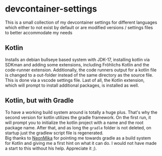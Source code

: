 # devcontainer-settings #

This is a small collection of my devcontainer settings for different languages which either to not exist by default or are modified versions / settings files to better accommodate my needs

## Kotlin ##

Installs an debian bullseye based system with JDK-17, installing kotlin via SDKman and adding some extensions, including Fröhlichs Kotlin and the code-runner extension. Additionally, the code runners output for a kotlin file is changed to a out-folder instead of the same directory as the source file. This is done via a vscode settings file. Last of all, the Kotlin extension, which will prompt to install additional packages, is installed as well.


## Kotlin, but with Gradle ##

To have a working build system around is totally a huge plus. That's why the second version for kotlin utilizes the gradle framework. On the first run, it will prompt you to initialize the kotlin project with a name and the root package name. After that, and as long the `gradle` folder is not deleted, on startup just the gradlew script file is regenerated.  
Big thanks to [NeonMika](https://github.com/NeonMika/) for pointing me towards gradle as a build system for Kotlin and giving me a first hint on what it can do. I would not have made a start to this without his help. Appreciate it ;).